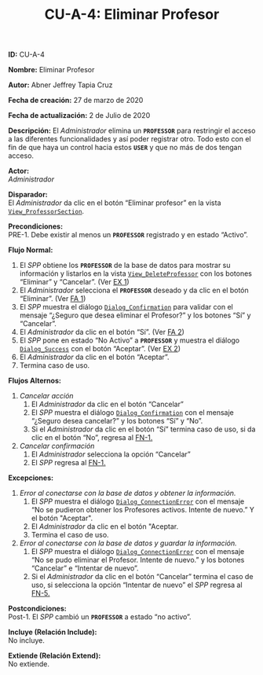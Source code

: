 ﻿---
layout: page
title: "CU-A-4: Eliminar Profesor"
permalink: /design-specification/uc-descriptions/administrator/cu-a-4/
hide_hero: true
---

**ID:** CU-A-4

**Nombre:** Eliminar Profesor

**Autor:** Abner Jeffrey Tapia Cruz

**Fecha de creación:** 27 de marzo de 2020

**Fecha de actualización:** 2 de Julio de 2020

**Descripción:** 
El *Administrador* elimina un **`PROFESSOR`** para restringir el acceso a las diferentes funcionalidades y así poder registrar otro. Todo esto con el fin de que haya un control hacia estos **`USER`** y que no más de dos tengan acceso.

**Actor:**  
*Administrador*

**Disparador:**  
El *Administrador* da clic en el botón “Eliminar profesor” en la vista [`View_ProfessorSection`][VPSN].

**Precondiciones:**  
PRE-1. Debe existir al menos un **`PROFESSOR`** registrado y en estado “Activo”.

**Flujo Normal:**  
  1. <a id="FN1"><i></i></a>El *SPP* obtiene los **`PROFESSOR`** de la base de datos para mostrar su información y listarlos en la vista [`View_DeleteProfessor`][VDPR] con los botones “Eliminar” y “Cancelar”. (Ver <a href="#EX1">EX 1</a>)
  2. El *Administrador* selecciona el **`PROFESSOR`** deseado y da clic en el botón “Eliminar”. (Ver <a href="#FA1">FA 1</a>)
  3. El *SPP* muestra el diálogo [`Dialog_Confirmation`][DLCO] para validar con el mensaje “¿Seguro que desea eliminar el Profesor?” y los botones “Sí” y “Cancelar”.
  4. El *Administrador* da clic en el botón “Sí”. (Ver <a href="#FA2">FA 2</a>)
  5. <a id="FN5"><i></i></a>El *SPP* pone en estado “No Activo” a **`PROFESSOR`** y muestra el diálogo [`Dialog_Success`][DLSU] con el botón “Aceptar”. (Ver <a href="#EX2">EX 2</a>)
  6. El *Administrador* da clic en el botón “Aceptar”.
  7. Termina caso de uso.

**Flujos Alternos:**  

1. <a id="FA1"><i></i></a>*Cancelar acción*
	1. El *Administrador* da clic en el botón “Cancelar”
	2. El *SPP* muestra el diálogo [`Dialog_Confirmation`][DLCO] con el mensaje “¿Seguro desea cancelar?” y los botones “Sí” y “No”.
	3. Si el *Administrador* da clic en el botón “Sí” termina caso de uso, si da clic en el botón “No”, regresa al <a href="#FN1">FN-1.</a>
2. <a id="FA2"><i></i></a>*Cancelar confirmación*
	1. El *Administrador* selecciona la opción “Cancelar”
	2. El *SPP* regresa al <a href="#FN1">FN-1.</a>

**Excepciones:**  

1. <a id="EX1"><i></i></a>*Error al conectarse con la base de datos y obtener la información.*
	1. El *SPP* muestra el diálogo [`Dialog_ConnectionError`][DLCE] con el mensaje “No se pudieron obtener los Profesores activos. Intente de nuevo.” Y el botón "Aceptar".
	2. El *Administrador* da clic en el botón "Aceptar.
	3. Termina el caso de uso.
2. <a id="EX2"><i></i></a>*Error al conectarse con la base de datos y guardar la información.*
	1. El *SPP* muestra el diálogo [`Dialog_ConnectionError`][DLCE] con el mensaje “No se pudo eliminar el Profesor. Intente de nuevo.” y los botones “Cancelar” e “Intentar de nuevo”.
	2. Si el *Administrador* da clic en el botón “Cancelar” termina el caso de uso, si selecciona la opción “Intentar de nuevo” el *SPP* regresa al <a href="#FN5">FN-5.</a>

**Postcondiciones:**  
Post-1. El *SPP* cambió un **`PROFESSOR`** a estado “no activo”.

**Incluye (Relación Include):**  
No incluye.

**Extiende (Relación Extend):**  
No extiende.

[VPSN]: https://raw.githubusercontent.com/Phalord/PracticasProfesionales/gh-pages/assets/imgs/prototypes/administrator/View_ProfessorSection.png "`View_ProfessorSection` Prototype"
[DLCE]: https://raw.githubusercontent.com/Phalord/PracticasProfesionales/gh-pages/assets/imgs/prototypes/generals/Dialog_ConnectionError.png "`Dialog_ConnectionError` Prototype"
[DLCO]: https://raw.githubusercontent.com/Phalord/PracticasProfesionales/gh-pages/assets/imgs/prototypes/generals/Dialog_Confirmation.png "`Dialog_Confirmation` Prototype"
[DLSU]: https://raw.githubusercontent.com/Phalord/PracticasProfesionales/gh-pages/assets/imgs/prototypes/generals/Dialog_Success.png "`Dialog_Success` Prototype"
[VDPR]: https://raw.githubusercontent.com/Phalord/PracticasProfesionales/gh-pages/assets/imgs/prototypes/administrator/View_DeleteProfessor.png "`View_DeleteProfessor` Prototype" 